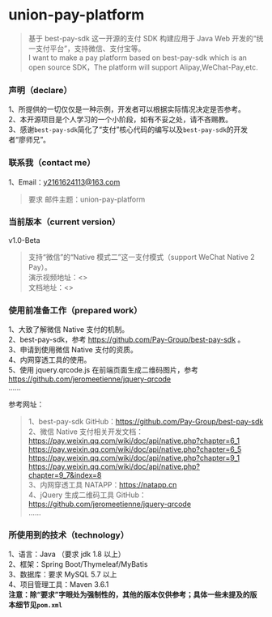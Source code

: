 # union-pay-platform
> 基于 best-pay-sdk 这一开源的支付 SDK 构建应用于 Java Web 开发的“统一支付平台”，支持微信、支付宝等。  
I want to make a pay platform based on best-pay-sdk which is an open source SDK，The platform will support Alipay,WeChat-Pay,etc.

### 声明（declare）
1、所提供的一切仅仅是一种示例，开发者可以根据实际情况决定是否参考。  
2、本开源项目是个人学习的一个小阶段，如有不妥之处，请不吝赐教。  
3、感谢`best-pay-sdk`简化了“支付”核心代码的编写以及`best-pay-sdk`的开发者“廖师兄”。

### 联系我（contact me）
1、Email：y2161624113@163.com<br/>
> 要求 邮件主题：union-pay-platform

### 当前版本（current version）
v1.0-Beta
> 支持“微信”的“Native 模式二”这一支付模式（support WeChat Native 2 Pay）。  
演示视频地址：<>  
文档地址：<>


### 使用前准备工作（prepared work）
1、大致了解微信 Native 支付的机制。  
2、best-pay-sdk，参考 <https://github.com/Pay-Group/best-pay-sdk> 。  
3、申请到使用微信 Native 支付的资质。  
4、内网穿透工具的使用。  
5、使用 jquery.qrcode.js 在前端页面生成二维码图片，参考 <https://github.com/jeromeetienne/jquery-qrcode>  
......  

参考网址：
> 1、best-pay-sdk GitHub：<https://github.com/Pay-Group/best-pay-sdk>  
2、微信 Native 支付相关开发文档：<https://pay.weixin.qq.com/wiki/doc/api/native.php?chapter=6_1>  
<https://pay.weixin.qq.com/wiki/doc/api/native.php?chapter=6_5>  
<https://pay.weixin.qq.com/wiki/doc/api/native.php?chapter=9_1>  
<https://pay.weixin.qq.com/wiki/doc/api/native.php?chapter=9_7&index=8>  
3、内网穿透工具 NATAPP：<https://natapp.cn>  
4、jQuery 生成二维码工具 GitHub：<https://github.com/jeromeetienne/jquery-qrcode>  
......


### 所使用到的技术（technology）
1、语言：Java （要求 jdk 1.8 以上）  
2、框架：Spring Boot/Thymeleaf/MyBatis  
3、数据库：要求 MySQL 5.7 以上  
4、项目管理工具：Maven 3.6.1  
**注意：除“要求”字眼处为强制性的，其他的版本仅供参考；具体一些未提及的版本细节见`pom.xml`**

